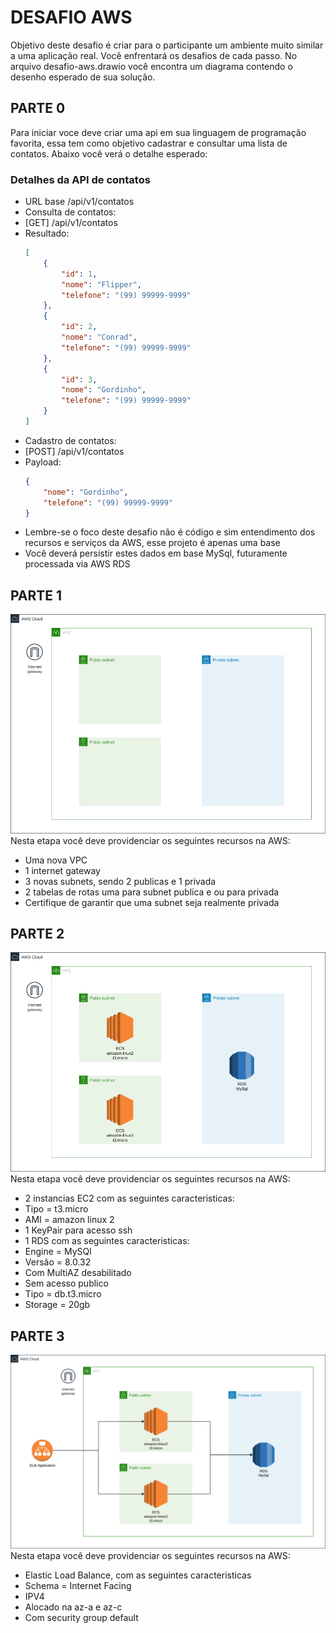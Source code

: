 # DESAFIO AWS
Objetivo deste desafio é criar para o participante um ambiente muito similar a uma aplicação real.
Você enfrentará os desafios de cada passo.
No arquivo desafio-aws.drawio você encontra um diagrama contendo o desenho esperado de sua solução.

## PARTE 0
Para iniciar voce deve criar uma api em sua linguagem de programação favorita, essa tem como objetivo cadastrar e consultar uma lista de contatos.
Abaixo você verá o detalhe esperado:
### Detalhes da API de contatos
- URL base /api/v1/contatos
- Consulta de contatos:
 - [GET] /api/v1/contatos
 - Resultado:
    ```json
    [
        {
            "id": 1,
            "nome": "Flipper",
            "telefone": "(99) 99999-9999"
        },
        {
            "id": 2,
            "nome": "Conrad",
            "telefone": "(99) 99999-9999"
        },
        {
            "id": 3,
            "nome": "Gordinho",
            "telefone": "(99) 99999-9999"
        }
    ]
    ```
- Cadastro de contatos:
 - [POST] /api/v1/contatos
 - Payload:
    ```json
    {        
        "nome": "Gordinho",
        "telefone": "(99) 99999-9999"
    }
    ```
- Lembre-se o foco deste desafio não é código e sim entendimento dos recursos e serviços da AWS, esse projeto é apenas uma base
- Você deverá persistir estes dados em base MySql, futuramente processada via AWS RDS
## PARTE 1
![PARTE 1](./images/parte-1.png)
Nesta etapa você deve providenciar os seguintes recursos na AWS:
- Uma nova VPC
- 1 internet gateway
- 3 novas subnets, sendo 2 publicas e 1 privada
- 2 tabelas de rotas uma para subnet publica e ou para privada
- Certifique de garantir que uma subnet seja realmente privada
## PARTE 2
![PARTE 2](./images/parte-2.png)
Nesta etapa você deve providenciar os seguintes recursos na AWS:
- 2 instancias EC2 com as seguintes caracteristicas:
 - Tipo = t3.micro
 - AMI = amazon linux 2
 - 1 KeyPair para acesso ssh
- 1 RDS com as seguintes caracteristicas:
 - Engine = MySQl
 - Versão = 8.0.32
 - Com MultiAZ desabilitado
 - Sem acesso publico
 - Tipo = db.t3.micro
 - Storage = 20gb
## PARTE 3
![PARTE 3](./images/parte-3.png)
Nesta etapa você deve providenciar os seguintes recursos na AWS:
- Elastic Load Balance, com as seguintes caracteristicas
 - Schema = Internet Facing
 - IPV4
 - Alocado na az-a e az-c
 - Com security group default